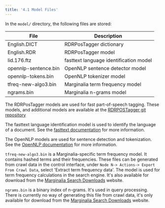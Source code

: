 ```yaml
---
title: '4.1 Model Files'
---
```



In the `model/` directory, the following files are stored:

File|Description
---|---
English.DICT|RDRPosTagger dictionary
English.RDR|RDRPosTagger model
lid.176.ftz|fasttext language identification model
opennlp-sentence.bin|OpenNLP sentence detector model
opennlp-tokens.bin|OpenNLP tokenizer model
tfreq-new-algo3.bin|Marginalia term frequency model
ngrams.bin|Marginalia n-grams model

The RDRPosTagger models are used for fast part-of-speech tagging.  These models, and additional models are available at the [RDRPOSTagger git repository](https://github.com/datquocnguyen/RDRPOSTagger)

The fasttext language identification model is used to identify the language of a document.  See the [fasttext documentation](https://fasttext.cc/docs/en/language-identification.html) for more information.

The OpenNLP models are used for sentence detection and tokenization.  See the [OpenNLP documentation](https://opennlp.apache.org/) for more information.

`tfreq-new-algo3.bin` is a Marginalia-specific term frequency model.  It contains hashed terms and their frequencies.  These files can be generated from crawl data in the control interface, under `Node N-> Actions-> Export From Crawl Data`, select 'Extract term frequency data'.  The model is used for term frequency calculations in the search engine.  It's also available for download from the [Marginalia Search Downloads](https://downloads.marginalia.nu/) website.

`ngrams.bin` is a binary index of n-grams.  It's used in query processing.  There is currently no way of generating this file from crawl data, it's only available for download from the [Marginalia Search Downloads](https://downloads.marginalia.nu/) website.